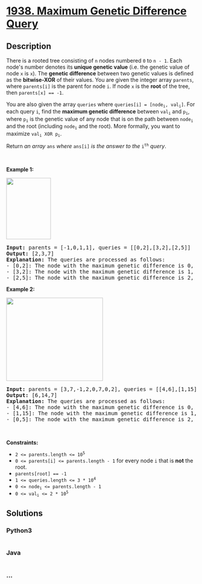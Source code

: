# [1938. Maximum Genetic Difference Query](https://leetcode.com/problems/maximum-genetic-difference-query)



## Description

<p>There is a rooted tree consisting of <code>n</code> nodes numbered <code>0</code> to <code>n - 1</code>. Each node&#39;s number denotes its <strong>unique genetic value</strong> (i.e. the genetic value of node <code>x</code> is <code>x</code>). The <strong>genetic difference</strong> between two genetic values is defined as the <strong>bitwise-</strong><strong>XOR</strong> of their values. You are given the integer array <code>parents</code>, where <code>parents[i]</code> is the parent for node <code>i</code>. If node <code>x</code> is the <strong>root</strong> of the tree, then <code>parents[x] == -1</code>.</p>

<p>You are also given the array <code>queries</code> where <code>queries[i] = [node<sub>i</sub>, val<sub>i</sub>]</code>. For each query <code>i</code>, find the <strong>maximum genetic difference</strong> between <code>val<sub>i</sub></code> and <code>p<sub>i</sub></code>, where <code>p<sub>i</sub></code> is the genetic value of any node that is on the path between <code>node<sub>i</sub></code> and the root (including <code>node<sub>i</sub></code> and the root). More formally, you want to maximize <code>val<sub>i</sub> XOR p<sub>i</sub></code>.</p>

<p>Return <em>an array </em><code>ans</code><em> where </em><code>ans[i]</code><em> is the answer to the </em><code>i<sup>th</sup></code><em> query</em>.</p>

<p>&nbsp;</p>
<p><strong>Example 1:</strong></p>
<img alt="" src="https://cdn.jsdelivr.net/gh/yanglr/leetcode-ac@master/assets/1900-1999/1938.Maximum%20Genetic%20Difference%20Query/images/c1.png" style="width: 118px; height: 163px;" />
<pre>
<strong>Input:</strong> parents = [-1,0,1,1], queries = [[0,2],[3,2],[2,5]]
<strong>Output:</strong> [2,3,7]
<strong>Explanation: </strong>The queries are processed as follows:
- [0,2]: The node with the maximum genetic difference is 0, with a difference of 2 XOR 0 = 2.
- [3,2]: The node with the maximum genetic difference is 1, with a difference of 2 XOR 1 = 3.
- [2,5]: The node with the maximum genetic difference is 2, with a difference of 5 XOR 2 = 7.
</pre>

<p><strong>Example 2:</strong></p>
<img alt="" src="https://cdn.jsdelivr.net/gh/yanglr/leetcode-ac@master/assets/1900-1999/1938.Maximum%20Genetic%20Difference%20Query/images/c2.png" style="width: 256px; height: 221px;" />
<pre>
<strong>Input:</strong> parents = [3,7,-1,2,0,7,0,2], queries = [[4,6],[1,15],[0,5]]
<strong>Output:</strong> [6,14,7]
<strong>Explanation: </strong>The queries are processed as follows:
- [4,6]: The node with the maximum genetic difference is 0, with a difference of 6 XOR 0 = 6.
- [1,15]: The node with the maximum genetic difference is 1, with a difference of 15 XOR 1 = 14.
- [0,5]: The node with the maximum genetic difference is 2, with a difference of 5 XOR 2 = 7.
</pre>

<p>&nbsp;</p>
<p><strong>Constraints:</strong></p>

<ul>
	<li><code>2 &lt;= parents.length &lt;= 10<sup>5</sup></code></li>
	<li><code>0 &lt;= parents[i] &lt;= parents.length - 1</code> for every node <code>i</code> that is <strong>not</strong> the root.</li>
	<li><code>parents[root] == -1</code></li>
	<li><code>1 &lt;= queries.length &lt;= 3 * 10<sup>4</sup></code></li>
	<li><code>0 &lt;= node<sub>i</sub> &lt;= parents.length - 1</code></li>
	<li><code>0 &lt;= val<sub>i</sub> &lt;= 2 * 10<sup>5</sup></code></li>
</ul>


## Solutions

<!-- tabs:start -->

### **Python3**

```python

```

### **Java**

```java

```

### **...**

```

```

<!-- tabs:end -->
